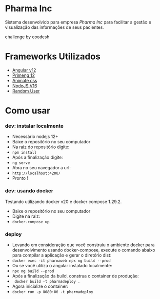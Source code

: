 # Pharma Inc

Sistema desenvolvido para empresa *Pharma Inc* para facilitar a gestão e visualização das informações de seus pacientes.

challenge by coodesh

# Frameworks Utilizados

 - [Angular v12](https://angular.io/)
 - [Primeng 12](https://www.primefaces.org/primeng/)
 - [Animate css](https://animate.style/) 
 - [NodeJS V16](https://nodejs.org/en/)
 - [Random User](https://randomuser.me/)

# Como usar

### dev: instalar localmente
- Necessário nodejs 12+
- Baixe o repositório no seu computador
- Na raiz do repositório digite:
- `npm install`
- Após a finalização digite:
- `ng serve`
- Abra no seu navegador a url:
- `http://localhost:4200/`
- Pronto !

### dev: usando docker
Testando utilizando docker v20 e docker compose 1.29.2.

- Baixe o repositório no seu computador
- Digite na raiz:
- `docker-compose up`

### deploy
- Levando em consideração que você construiu o ambiente docker para desenvolvimento usando docker-compose, execute o comando abaixo para compilar a aplicação e gerar o diretório dist:
- `docker exec -it pharmaweb npx ng build --prod`
- Ou se você utiliza o angular instalado localmente:
- `npx ng build --prod`
- Após a finalização da build, construa o container de produção:
- ` docker build -t pharmadeploy .`
- Agora inicialize o container:
- `docker run -p 8080:80 -t pharmadeploy`
